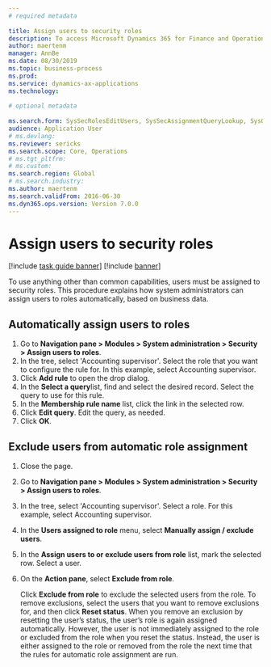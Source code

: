 ```yaml
--- 
# required metadata 
 
title: Assign users to security roles
description: To access Microsoft Dynamics 365 for Finance and Operations, Enterprise edition, users must be assigned to security roles. 
author: maertenm
manager: AnnBe 
ms.date: 08/30/2019
ms.topic: business-process 
ms.prod:  
ms.service: dynamics-ax-applications 
ms.technology:  
 
# optional metadata 
 
ms.search.form: SysSecRolesEditUsers, SysSecAssignmentQueryLookup, SysQueryForm, SysSecRoleExcludeUsers   
audience: Application User 
# ms.devlang:  
ms.reviewer: sericks
ms.search.scope: Core, Operations 
# ms.tgt_pltfrm:  
# ms.custom:  
ms.search.region: Global
# ms.search.industry: 
ms.author: maertenm
ms.search.validFrom: 2016-06-30 
ms.dyn365.ops.version: Version 7.0.0 
---
```

# Assign users to security roles

[!include [task guide banner](../../includes/task-guide-banner.md)]
[!include [banner](../../includes/preview-banner.md)]

To use anything other than common capabilities, users must be assigned to security roles. This procedure explains how system administrators can assign users to roles automatically, based on business data. 

## Automatically assign users to roles
1. Go to **Navigation pane > Modules > System administration > Security > Assign users to roles**.
2. In the tree, select 'Accounting supervisor'. Select the role that you want to configure the rule for. In this example, select Accounting supervisor. 
3. Click **Add rule** to open the drop dialog.
4. In the **Select a query**list, find and select the desired record. Select the query to use for this rule.  
5. In the **Membership rule name** list, click the link in the selected row.
6. Click **Edit query**. Edit the query, as needed.  
7. Click **OK**.

## Exclude users from automatic role assignment
1. Close the page.
2. Go to **Navigation pane > Modules > System administration > Security > Assign users to roles**.
3. In the tree, select 'Accounting supervisor'. Select a role. For this example, select Accounting supervisor.  
4. In the **Users assigned to role** menu, select **Manually assign / exclude users**.
5. In the **Assign users to or exclude users from role** list, mark the selected row. Select a user.  
6. On the **Action pane**, select **Exclude from role**.
    
    Click **Exclude from role** to exclude the selected users from the role. To remove exclusions, select the users that you want to remove exclusions for, and then click **Reset status**. When you remove an exclusion by resetting the user’s status, the user’s role is again assigned automatically. However, the user is not immediately assigned to the role or excluded from the role when you reset the status. Instead, the user is either assigned to the role or removed from the role the next time that the rules for automatic role assignment are run.  

